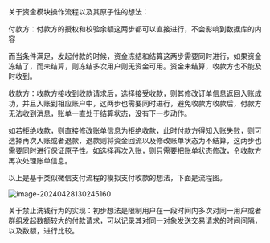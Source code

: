 关于资金模块操作流程以及其原子性的想法：

​			付款方：付款方的授权和校验余额这两步都可以直接进行，不会影响到数据库的内容

而当条件满足，发起付款的时候，资金冻结和结算这两步需要同时进行，如果资金冻结了，而未结算，则冻结多次用户则无资金可用。资金未结算，收款方也不能及时收到。

​		收款方：收款方接收到收款请求后，选择接受收款，则其修改订单信息返回入账成功，并且入账到相应账户中，这两步也需要同时进行，避免收款方收款后，付款方无法收到消息，账单一直处于结算状态，没有下一步动作。 

​     如若拒绝收款，则直接修改账单信息为拒绝收款，此时付款方得知入账失败，则可选择再次入账或者退款，退款则将资金回流以及修改账单状态为不结算，这两步也需要同时进行保证原子性。如选择再次入账，则只需要把账单状态修改，令收款方再次处理账单信息。

以上是基于类似微信支付流程的模拟支付收款的想法，下面是流程图。

![image-20240428130245160](C:\Users\y\AppData\Roaming\Typora\typora-user-images\image-20240428130245160.png)



关于禁止洗钱行为的实现：初步想法是限制用户在一段时间内多次对同一用户或者群组发起数额较大的付款请求，可以记录其对同一对象发送交易请求的时间间隔，以及数额，进行比较。